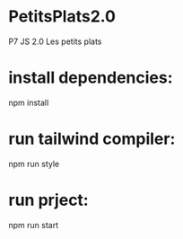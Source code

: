 # PetitsPlats2.0
P7 JS 2.0 Les petits plats

# install dependencies: 
npm install

# run tailwind compiler: 
npm run style

# run prject:  
npm run start

